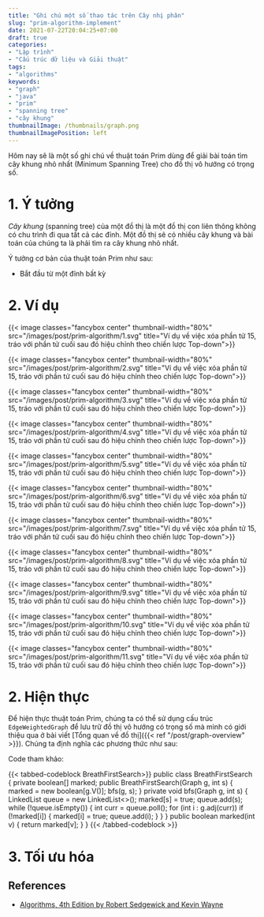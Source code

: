 ```yaml
---
title: "Ghi chú một số thao tác trên Cây nhị phân"
slug: "prim-algorithm-implement"
date: 2021-07-22T20:04:25+07:00
draft: true
categories:
- "Lập trình"
- "Cấu trúc dữ liệu và Giải thuật"
tags:
- "algorithms"
keywords:
- "graph"
- "java"
- "prim"
- "spanning tree"
- "cây khung"
thumbnailImage: /thumbnails/graph.png
thumbnailImagePosition: left
---
```


Hôm nay sẽ là một số ghi chú về thuật toán Prim dùng để giải bài toán tìm cây khung nhỏ nhất (Minimum Spanning Tree) cho đồ thị vô hướng có trọng số. 

<!--more-->

<!--toc-->

# 1. Ý tưởng

*Cây khung* (spanning tree) của một đồ thị là một đồ thị con liên thông không có chu trình đi qua tất cả các đỉnh. Một đồ thị sẽ có nhiều cây khung và bài toán của chúng ta là phải tìm ra cây khung nhỏ nhất.

Ý tưởng cơ bản của thuật toán Prim như sau:

- Bắt đầu từ một đỉnh bất kỳ


# 2. Ví dụ

{{< image classes="fancybox center" thumbnail-width="80%" src="/images/post/prim-algorithm/1.svg" title="Ví dụ về việc xóa phần tử 15, tráo với phần tử cuối sau đó hiệu chỉnh theo chiến lược Top-down">}}

{{< image classes="fancybox center" thumbnail-width="80%" src="/images/post/prim-algorithm/2.svg" title="Ví dụ về việc xóa phần tử 15, tráo với phần tử cuối sau đó hiệu chỉnh theo chiến lược Top-down">}}

{{< image classes="fancybox center" thumbnail-width="80%" src="/images/post/prim-algorithm/3.svg" title="Ví dụ về việc xóa phần tử 15, tráo với phần tử cuối sau đó hiệu chỉnh theo chiến lược Top-down">}}

{{< image classes="fancybox center" thumbnail-width="80%" src="/images/post/prim-algorithm/4.svg" title="Ví dụ về việc xóa phần tử 15, tráo với phần tử cuối sau đó hiệu chỉnh theo chiến lược Top-down">}}

{{< image classes="fancybox center" thumbnail-width="80%" src="/images/post/prim-algorithm/5.svg" title="Ví dụ về việc xóa phần tử 15, tráo với phần tử cuối sau đó hiệu chỉnh theo chiến lược Top-down">}}

{{< image classes="fancybox center" thumbnail-width="80%" src="/images/post/prim-algorithm/6.svg" title="Ví dụ về việc xóa phần tử 15, tráo với phần tử cuối sau đó hiệu chỉnh theo chiến lược Top-down">}}

{{< image classes="fancybox center" thumbnail-width="80%" src="/images/post/prim-algorithm/7.svg" title="Ví dụ về việc xóa phần tử 15, tráo với phần tử cuối sau đó hiệu chỉnh theo chiến lược Top-down">}}

{{< image classes="fancybox center" thumbnail-width="80%" src="/images/post/prim-algorithm/8.svg" title="Ví dụ về việc xóa phần tử 15, tráo với phần tử cuối sau đó hiệu chỉnh theo chiến lược Top-down">}}

{{< image classes="fancybox center" thumbnail-width="80%" src="/images/post/prim-algorithm/9.svg" title="Ví dụ về việc xóa phần tử 15, tráo với phần tử cuối sau đó hiệu chỉnh theo chiến lược Top-down">}}

{{< image classes="fancybox center" thumbnail-width="80%" src="/images/post/prim-algorithm/10.svg" title="Ví dụ về việc xóa phần tử 15, tráo với phần tử cuối sau đó hiệu chỉnh theo chiến lược Top-down">}}

{{< image classes="fancybox center" thumbnail-width="80%" src="/images/post/prim-algorithm/11.svg" title="Ví dụ về việc xóa phần tử 15, tráo với phần tử cuối sau đó hiệu chỉnh theo chiến lược Top-down">}}

# 2. Hiện thực

Để hiện thực thuật toán Prim, chúng ta có thể sử dụng cấu trúc `EdgeWeightedGraph` để lưu trữ đồ thị vô hướng có trọng số mà mình có giới thiệu qua ở bài viết [Tổng quan về đồ thị]({{< ref "/post/graph-overview" >}}). Chúng ta định nghĩa các phương thức như sau:






Code tham khảo:

{{< tabbed-codeblock BreathFirstSearch>}}
    <!-- tab java -->
public class BreathFirstSearch {
    private boolean[] marked;
    public BreathFirstSearch(Graph g, int s) {
        marked = new boolean[g.V()];
        bfs(g, s);
    }
    private void bfs(Graph g, int s) {
        LinkedList<Integer> queue = new LinkedList<>();
        marked[s] = true;
        queue.add(s);
        while (!queue.isEmpty()) {
            int curr = queue.poll();
            for (int i : g.adj(curr))
                if (!marked[i]) {
                    marked[i] = true;
                    queue.add(i);
                }
        }
    }
    public boolean marked(int v) { return marked[v]; }
}
    <!-- endtab -->
{{< /tabbed-codeblock >}}

# 3. Tối ưu hóa

## References

- [Algorithms, 4th Edition by Robert Sedgewick and Kevin Wayne](https://algs4.cs.princeton.edu/home/)


